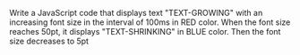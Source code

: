 Write a JavaScript code that displays text
"TEXT-GROWING" with an increasing font size in the
interval of 100ms in RED color. When the font size
reaches 50pt, it displays "TEXT-SHRINKING" in BLUE
color. Then the font size decreases to 5pt
